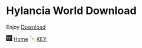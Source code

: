 # Hylancia World Download
Enjoy
[Download](https://drive.google.com/file/d/1GSEJ8mkS5FD5WFpJD-OF-uqqYoy0qicp/view?usp=drive_link)

[![Home](/Images/home.png)](/main.md) [Home](/Main.md)
[![KEY](/Images/key.png)](/WORLD/key.md) [KEY](/key.md)